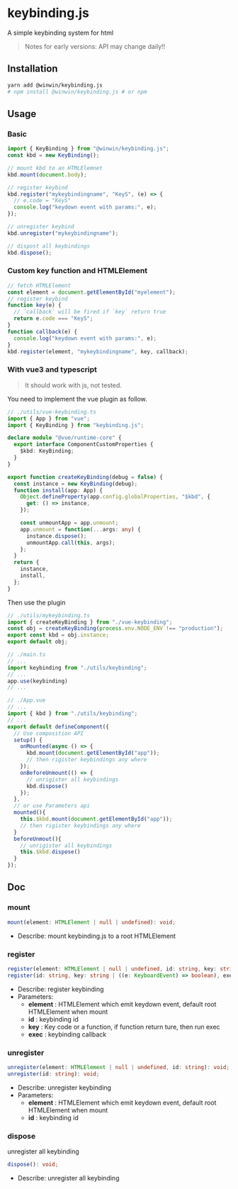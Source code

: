 # keybinding.js

A simple keybinding system for html

> Notes for early versions:
> API may change daily!!

## Installation

```bash
yarn add @winwin/keybinding.js
# npm install @winwin/keybinding.js # or npm
```

## Usage

### Basic

```js
import { KeyBinding } from "@winwin/keybinding.js";
const kbd = new KeyBinding();

// mount kbd to an HTMLElemnet
kbd.mount(document.body);

// register keybind
kbd.register("mykeybindingname", "KeyS", (e) => {
  // e.code = "KeyS"
  console.log("keydown event with params:", e);
});

// unregister keybind
kbd.unregister("mykeybindingname");

// dispost all keybindings
kbd.dispose();
```

### Custom key function and HTMLElement

```js
// fetch HTMLElement
const element = document.getElementById("myelement");
// register keybind
function key(e) {
  // `callback` will be fired if `key` return true
  return e.code === "KeyS";
}
function callback(e) {
  console.log("keydown event with params:", e);
}
kbd.register(element, "mykeybindingname", key, callback);
```

### With vue3 and typescript

> It should work with js, not tested.

You need to implement the vue plugin as follow.

```ts
// ./utils/vue-keybinding.ts
import { App } from "vue";
import { KeyBinding } from "keybinding.js";

declare module "@vue/runtime-core" {
  export interface ComponentCustomProperties {
    $kbd: KeyBinding;
  }
}

export function createKeyBinding(debug = false) {
  const instance = new KeyBinding(debug);
  function install(app: App) {
    Object.defineProperty(app.config.globalProperties, "$kbd", {
      get: () => instance,
    });

    const unmountApp = app.unmount;
    app.unmount = function(...args: any) {
      instance.dispose();
      unmountApp.call(this, args);
    };
  }
  return {
    instance,
    install,
  };
}
```

Then use the plugin

```ts
// ./utils/mykeybinding.ts
import { createKeyBinding } from "./vue-keybinding";
const obj = createKeyBinding(process.env.NODE_ENV !== "production");
export const kbd = obj.instance;
export default obj;

// ./main.ts
// ...
import keybinding from "./utils/keybinding";
// ...
app.use(keybinding)
// ...

// ./App.vue
// ...
import { kbd } from "./utils/keybinding";
// ...
export default defineComponent({
  // Use composition API
  setup() {
    onMounted(async () => {
      kbd.mount(document.getElementById("app"));
      // then rigister keybindings any where
    });
    onBeforeUnmount(() => {
      // unrigister all keybindings
      kbd.dispose()
    });
  },
  // or use Parameters api
  mounted(){
    this.$kbd.mount(document.getElementById("app"));
    // then rigister keybindings any where
  }
  beforeUnmout(){
    // unrigister all keybindings
    this.$kbd.dispose()
  }
});
```

## Doc

### mount

```ts
mount(element: HTMLElement | null | undefined): void;
```

- Describe: mount keybinding.js to a root HTMLElement

### register

```ts
register(element: HTMLElement | null | undefined, id: string, key: string | ((e: KeyboardEvent) => boolean), exec: (e: KeyboardEvent) => void): void;
register(id: string, key: string | ((e: KeyboardEvent) => boolean), exec: (e: KeyboardEvent) => void): void;
```

- Describe: register keybinding
- Parameters:
  - **element** : HTMLElement which emit keydown event, default root HTMLElement when mount
  - **id** : keybinding id
  - **key** : Key code or a function, if function return ture, then run exec
  - **exec** : keybinding callback

### unregister

```ts
unregister(element: HTMLElement | null | undefined, id: string): void;
unregister(id: string): void;
```

- Describe: unregister keybinding
- Parameters:
  - **element** : HTMLElement which emit keydown event, default root HTMLElement when mount
  - **id** : keybinding id

### dispose

unregister all keybinding

```ts
dispose(): void;
```

- Describe: unregister all keybinding
